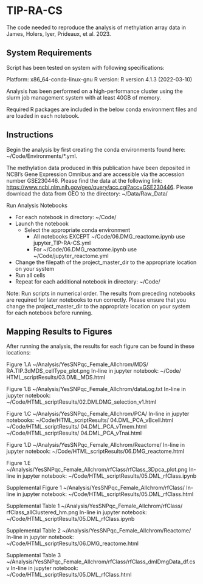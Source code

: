 # TIP-RA-CS
The code needed to reproduce the analysis of methylation array data in James, Holers, Iyer, Prideaux, et al. 2023.

## **System Requirements**
Script has been tested on system with following specifications:

Platform: x86_64-conda-linux-gnu
R version: R version 4.1.3 (2022-03-10)

Analysis has been performed on a high-performance cluster using the slurm job management system with at least 40GB of memory.

Required R packages are included in the below conda environment files and are loaded in each notebook.

## **Instructions**
Begin the analysis by first creating the conda environments found here: ~/Code/Environments/*.yml. 

The methylation data produced in this publication have been deposited in NCBI’s Gene Expression Omnibus and are accessible via the accession number GSE230446.  Please find the data at the following link: https://www.ncbi.nlm.nih.gov/geo/query/acc.cgi?acc=GSE230446. Please download the data from GEO to the directory: ~/Data/Raw_Data/

Run Analysis Notebooks
-	For each notebook in directory: ~/Code/
  - Launch the notebook
    - Select the appropriate conda environment
      - All notebooks EXCEPT ~/Code/06.DMG_reactome.ipynb use jupyter_TIP-RA-CS.yml
      - For ~/Code/06.DMG_reactome.ipynb use ~/Code/jupyter_reactome.yml
- Change the filepath of the project_master_dir to the appropriate location on your system
- Run all cells
-	Repeat for each additional notebook in directory: ~/Code/

Note: Run scripts in numerical order.  The results from preceding notebooks are required for later notebooks to run correctly.  Please ensure that you change the project_master_dir to the appropriate location on your system for each notebook before running.

## **Mapping Results to Figures**

After running the analysis, the results for each figure can be found in these locations:

Figure 1.A 
~/Analysis/YesSNPqc_Female_Allchrom/MDS/ RA.TIP.3dMDS_cellType_plot.png 
In-line in jupyter notebook: ~/Code/ HTML_scriptResults/03.DML_MDS.html

Figure 1.B 
~/Analysis/YesSNPqc_Female_Allchrom/dataLog.txt
In-line in jupyter notebook: ~/Code/HTML_scriptResults/02.DMLDMG_selection_v1.html

Figure 1.C 
~/Analysis/YesSNPqc_Female_Allchrom/PCA/
In-line in jupyter notebooks: 
~/Code/HTML_scriptResults/ 04.DML_PCA_vBcell.html
~/Code/HTML_scriptResults/ 04.DML_PCA_vTmem.html
~/Code/HTML_scriptResults/ 04.DML_PCA_vTnai.html

Figure 1.D
~/Analysis/YesSNPqc_Female_Allchrom/Reactome/ 
In-line in jupyter notebook: ~/Code/HTML_scriptResults/06.DMG_reactome.html

Figure 1.E
~/Analysis/YesSNPqc_Female_Allchrom/rfClass/rfClass_3Dpca_plot.png
In-line in jupyter notebook: ~/Code/HTML_scriptResults/05.DML_rfClass.ipynb

Supplemental Figure 1
~/Analysis/YesSNPqc_Female_Allchrom/rfClass/
In-line in jupyter notebook: ~/Code/HTML_scriptResults/05.DML_rfClass.html

Supplemental Table 1
~/Analysis/YesSNPqc_Female_Allchrom/rfClass/ rfClass_allClustered_hm.png
In-line in jupyter notebook: ~/Code/HTML_scriptResults/05.DML_rfClass.ipynb

Supplemental Table 2
~/Analysis/YesSNPqc_Female_Allchrom/Reactome/ 
In-line in jupyter notebook: ~/Code/HTML_scriptResults/06.DMG_reactome.html

Supplemental Table 3
~/Analysis/YesSNPqc_Female_Allchrom/rfClass/rfClass_dmlDmgData_df.csv
In-line in jupyter notebook: ~/Code/HTML_scriptResults/05.DML_rfClass.html
